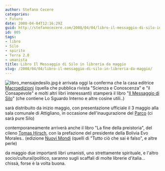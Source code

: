 ```yaml
---
author: Stefano Cecere
categories:
- Futuro
date: 2008-04-04T12:16:29Z
guid: http://stefanocecere.com/2008/04/04/libro-il-messaggio-di-silo-in-libreria-da-maggio/
id: 805
tags:
- libro
- Silo
- spirito
- Terra 2.0
- umanista
title: Libro Il Messaggio di Silo in libreria da maggio
slug: /2008/04/04/libro-il-messaggio-di-silo-in-libreria-da-maggio/
---
```


<img src='http://stefanocecere.com/wp-content/uploads/sites/3/2008/04/libro_mensajedesilo.jpg' alt='libro_mensajedesilo.jpg' align="left" />è arrivata oggi la conferma che la casa editrice [Macroedizioni](http://www.macroedizioni.it/) (quella che pubblica rivista "Scienza e Conoscenza" e "il Consapevole" e molti altri libri interessanti) stamperà il libro "[Il Messaggio di Silo](http://www.silo.net)" (che contiene Lo Sguardo Interno e altre cosine utili..)

sarà distribuito da inizio maggio, con presentazione ufficiale il 3 maggio alla sala comunale di Attigliano, in occasione dell'inaugurazione del [Parco](http://www.parcoattigliano.eu) (ci sarà pure Silo)

contemporaneamente arriverà anche il libro "La fine della preistoria", del cileno [Tomas Hirsch](http://www.tomashirsch.org), con la prefazione del presidente della Bolivia Evo Morales.. (edizione [Nuovi Mondi](http://www.nuovimondi.info/) (quelli di "Tutto ciò che sai è falso", e altre perle)

da maggio due importanti libri umanisti, uno strettamente spirituale, e l'altro socio/cultural/politico, saranno sugli scaffali di molte librerie d'italia… chissà, forse è la volta buona.